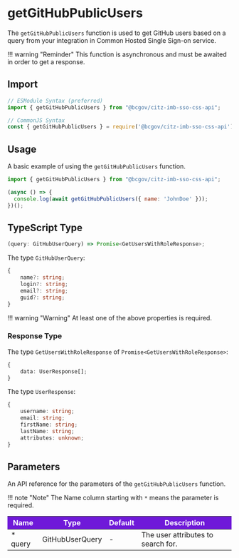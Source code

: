 # getGitHubPublicUsers

The `getGitHubPublicUsers` function is used to get GitHub users based on a query from your integration in Common Hosted Single Sign-on service.

!!! warning "Reminder"
    This function is asynchronous and must be awaited in order to get a response.

## Import

```JavaScript
// ESModule Syntax (preferred)
import { getGitHubPublicUsers } from "@bcgov/citz-imb-sso-css-api";

// CommonJS Syntax
const { getGitHubPublicUsers } = require('@bcgov/citz-imb-sso-css-api');
```

## Usage

A basic example of using the `getGitHubPublicUsers` function.

```JavaScript
import { getGitHubPublicUsers } from "@bcgov/citz-imb-sso-css-api";

(async () => {
  console.log(await getGitHubPublicUsers({ name: 'JohnDoe' }));
})();
```

## TypeScript Type

<!-- The following code block is auto generated when types in the package change. -->
<!-- TYPE: getGitHubPublicUsers -->
```TypeScript
(query: GitHubUserQuery) => Promise<GetUsersWithRoleResponse>;
```

The type `GitHubUserQuery`:

<!-- The following code block is auto generated when types in the package change. -->
<!-- TYPE: GitHubUserQuery -->
```TypeScript
{
    name?: string;
    login?: string;
    email?: string;
    guid?: string;
}
```

!!! warning "Warning"
    At least one of the above properties is required.

### Response Type

The type `GetUsersWithRoleResponse` of `Promise<GetUsersWithRoleResponse>`:

<!-- The following code block is auto generated when types in the package change. -->
<!-- TYPE: GetUsersWithRoleResponse -->
```TypeScript
{
    data: UserResponse[];
}
```

The type `UserResponse`:

<!-- The following code block is auto generated when types in the package change. -->
<!-- TYPE: UserResponse -->
```TypeScript
{
    username: string;
    email: string;
    firstName: string;
    lastName: string;
    attributes: unknown;
}
```

## Parameters

An API reference for the parameters of the `getGitHubPublicUsers` function.

!!! note "Note"
    The Name column starting with `*` means the parameter is required.

<table>
  <!-- Table columns -->
  <thead>
    <tr>
      <th style="background: #6f19d9; color: white;">Name</th>
      <th style="background: #6f19d9; color: white;">Type</th>
      <th style="background: #6f19d9; color: white;">Default</th>
      <th style="background: #6f19d9; color: white;">Description</th>
    </tr>
  </thead>

  <!-- Table rows -->
  <tbody>
    <tr>
      <td>* query</td>
      <td>GitHubUserQuery</td>
      <td>-</td>
      <td>The user attributes to search for.</td>
    </tr>
  </tbody>
</table>
